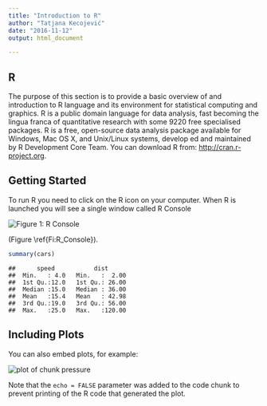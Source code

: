```yaml
---
title: "Introduction to R"
author: "Tatjana Kecojević"
date: "2016-11-12"
output: html_document

---
```




## R 

The purpose of this section is to provide a basic overview of and introduction to R language and its environment for statistical computing and graphics. R is a public domain language for data analysis, fast becoming the lingua franca of quantitative research with some 9220 free specialised packages. R is a free, open-source data analysis package available for Windows, Mac OS X, and Unix/Linux systems, develop  ed and maintained by R Development Core Team. You can download R from: <http://cran.r-project.org>.

## Getting Started

To run R you need to click on the R icon on your computer. When R is launched you will see a single window called R Console 

![Figure 1: R Console](R_Console.png)

(Figure \ref{Fi:R_Console}).


```r
summary(cars)
```

```
##      speed           dist       
##  Min.   : 4.0   Min.   :  2.00  
##  1st Qu.:12.0   1st Qu.: 26.00  
##  Median :15.0   Median : 36.00  
##  Mean   :15.4   Mean   : 42.98  
##  3rd Qu.:19.0   3rd Qu.: 56.00  
##  Max.   :25.0   Max.   :120.00
```

## Including Plots

You can also embed plots, for example:

![plot of chunk pressure](figure/pressure-1.png)

Note that the `echo = FALSE` parameter was added to the code chunk to prevent printing of the R code that generated the plot.
